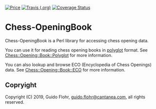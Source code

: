 [![Price](https://img.shields.io/badge/price-FREE-0098f7.svg)](https://github.com/gflohr/qgoda/blob/master/LICENSE)
[![Travis (.org)](https://img.shields.io/travis/gflohr/Chess-Opening.svg)](https://travis-ci.org/gflohr/Chess-Opening)
[![Coverage Status](https://coveralls.io/repos/github/gflohr/Chess-Opening/badge.svg?branch=master)](https://coveralls.io/github/gflohr/Chess-Opening?branch=master)

# Chess-OpeningBook

Chess-OpeningBook is a Perl library for accessing chess opening data.

You can use it for reading chess opening books in
[polyglot](https://github.com/ddugovic/polyglot) format. See
[Chess::Opening::Book::Polyglot](blob/master/lib/Chess/Opening/Book/Polyglot.pod)
for more information.

You can also lookup and browse ECO (Encyclopedia of Chess Openings) data.  See
[Chess::Opening::Book::ECO](blob/master/lib/Chess/Opening/Book/ECO.pod)
for more information.

## Copryight

Copyright (C) 2019, Guido Flohr, guido.flohr@cantanea.com, all rights reserved.
